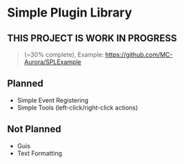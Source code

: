 # Simple Plugin Library

## THIS PROJECT IS WORK IN PROGRESS

> (~30% complete), Example: https://github.com/MC-Aurora/SPLExample

## Planned

- Simple Event Registering
- Simple Tools (left-click/right-click actions)

## Not Planned

- Guis
- Text Formatting
